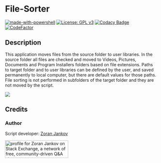 # File-Sorter

[![made-with-powershell](https://img.shields.io/badge/PowerShell-1f425f?logo=Powershell)](https://microsoft.com/PowerShell)
[![License: GPL v3](https://img.shields.io/badge/License-GPLv3-blue.svg)](https://www.gnu.org/licenses/gpl-3.0)
[![Codacy Badge](https://app.codacy.com/project/badge/Grade/37f65681225b42fcb9811a2ef8bde77f)](https://www.codacy.com/gh/Zoran-Jankov/File-Sorter/dashboard?utm_source=github.com&amp;utm_medium=referral&amp;utm_content=Zoran-Jankov/File-Sorter&amp;utm_campaign=Badge_Grade)
[![CodeFactor](https://www.codefactor.io/repository/github/zoran-jankov/file-sorter/badge)](https://www.codefactor.io/repository/github/zoran-jankov/file-sorter)

## Description

This application moves files from the source folder to user libraries. In the source folder all files are checked and moved to Videos, Pictures, Documents and Program Installers folders based on file extensions. Paths to target folder and to user libraries can be defined by the user, and saved permanently to local computer, but there are default values for those paths. File sorting is not performed in subfolders of the target folder and they are not moved by the script.

![](https://github.com/Zoran-Jankov/File-Sorter/blob/master/File%20Sorter.png)

## Credits

### Author

Script developer:  [Zoran Jankov](https://www.linkedin.com/in/zoran-jankov-b1054b196/)

<a href="https://stackexchange.com/users/12947676/zoran-jankov"><img src="https://stackexchange.com/users/flair/12947676.png" width="208" height="58" alt="profile for Zoran Jankov on Stack Exchange, a network of free, community-driven Q&amp;A sites" title="profile for Zoran Jankov on Stack Exchange, a network of free, community-driven Q&amp;A sites" /></a>
